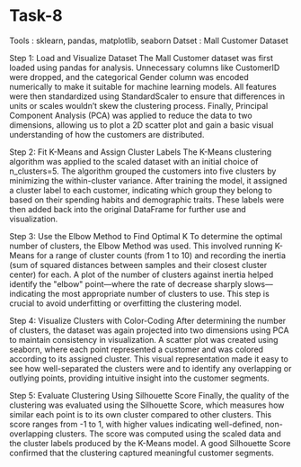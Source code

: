 # Task-8

Tools : sklearn, pandas, matplotlib, seaborn
Datset : Mall Customer Dataset

Step 1: Load and Visualize Dataset
The Mall Customer dataset was first loaded using pandas for analysis. Unnecessary columns like CustomerID were dropped, and the categorical Gender column was encoded numerically to make it suitable for machine learning models. All features were then standardized using StandardScaler to ensure that differences in units or scales wouldn’t skew the clustering process. Finally, Principal Component Analysis (PCA) was applied to reduce the data to two dimensions, allowing us to plot a 2D scatter plot and gain a basic visual understanding of how the customers are distributed.

Step 2: Fit K-Means and Assign Cluster Labels
The K-Means clustering algorithm was applied to the scaled dataset with an initial choice of n_clusters=5. The algorithm grouped the customers into five clusters by minimizing the within-cluster variance. After training the model, it assigned a cluster label to each customer, indicating which group they belong to based on their spending habits and demographic traits. These labels were then added back into the original DataFrame for further use and visualization.

Step 3: Use the Elbow Method to Find Optimal K
To determine the optimal number of clusters, the Elbow Method was used. This involved running K-Means for a range of cluster counts (from 1 to 10) and recording the inertia (sum of squared distances between samples and their closest cluster center) for each. A plot of the number of clusters against inertia helped identify the "elbow" point—where the rate of decrease sharply slows—indicating the most appropriate number of clusters to use. This step is crucial to avoid underfitting or overfitting the clustering model.

Step 4: Visualize Clusters with Color-Coding
After determining the number of clusters, the dataset was again projected into two dimensions using PCA to maintain consistency in visualization. A scatter plot was created using seaborn, where each point represented a customer and was colored according to its assigned cluster. This visual representation made it easy to see how well-separated the clusters were and to identify any overlapping or outlying points, providing intuitive insight into the customer segments.

Step 5: Evaluate Clustering Using Silhouette Score
Finally, the quality of the clustering was evaluated using the Silhouette Score, which measures how similar each point is to its own cluster compared to other clusters. This score ranges from -1 to 1, with higher values indicating well-defined, non-overlapping clusters. The score was computed using the scaled data and the cluster labels produced by the K-Means model. A good Silhouette Score confirmed that the clustering captured meaningful customer segments.
